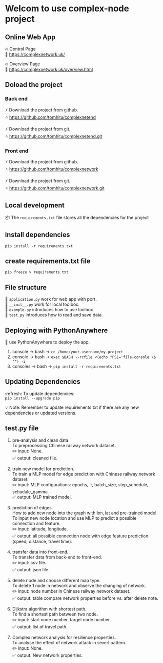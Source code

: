 # Welcom to use complex-node project

## Online Web App
:fire: Control Page <br>
:link: https://complexnetwork.uk/<br>

:fire: Overview Page <br>
:link: https://complexnetwork.uk/overview.html<br>

## Doload the project
### Back end
:zap: Download the project from github. <br>
:star: https://github.com/tomhitu/complexnetend <br>

:zap: Download the project from git. <br>
:star: https://github.com/tomhitu/complexnetend.git

### Front end
:zap: Download the project from github. <br>
:star: https://github.com/tomhitu/complexnetwork <br>

:zap: Download the project from git. <br>
:star: https://github.com/tomhitu/complexnetwork.git <br>

## Local development
:package: The `requirements.txt` file stores all the dependencies for the project


## install dependencies
```pip install -r requirements.txt```

## create requirements.txt file
```pip freeze > requirements.txt```

## File structure
:file_folder: `application.py` work for web app with port. <br>
:file_folder: `__init__.py` work for local toolbox. <br>
:file_folder: `example.py` introduces how to use toolbox. <br>
:file_folder: `test.py` introduces how to read and save data. <br>


## Deploying with PythonAnywhere
:rocket: use PythonAnywhere to deploy the app. <br>
1. console -> bash -> ```cd /home/your-username/my-project```
2. console -> bash -> ```exec $BASH --rcfile <(echo "PS1='file-console \$ '") -i```
3. consoles -> bash -> ```pip install -r requirements.txt```

## Updating Dependencies
:refresh: To update dependencies:<br>
```pip install --upgrade pip```

:bulb: Note: Remember to update requirements.txt if there are any new dependencies or updated versions.


## test.py file
1. pre-analysis and clean data<br>
    To preprocessing Chinese railway network dataset.<br>
    :pencil2: input: None. <br>
    :white_check_mark: output: cleaned file. <br><br>
2. train new model for prediction. <br>
    To train a MLP model for edge prediction with Chinese railway network dataset.<br>
    :pencil2: input: MLP configurations: epochs, lr, batch_size, step_schedule, schudule_gamma.<br>
    :white_check_mark: output: MLP trained model.<br><br>
3. prediction of edges <br>
    How to add new node into the graph with lon, lat and pre-trained model.<br>
    To input new node location and use MLP to predict a possible connection and feature.<br> 
    :pencil2: input: latitude, longitude.<br>
    :white_check_mark: output: all possible connection node with edge feature prediction (speed, distance, travel time).<br><br>
4. transfer data into front-end.<br>
    To transfer data from back-end to front-end.<br>
    :pencil2: input: csv file.<br>
    :white_check_mark: output: json file.<br><br>
5. delete node and choose different map type.<br>
    To delete 1 node in network and observe the changing of network.<br>
    :pencil2: input: node number in Chinese railway network dataset.<br>
    :white_check_mark: output: table compare network properties before vs. after delete note.<br><br>
6. Dijkstra algorithm with shortest path.<br>
    To find a shortest path between two node.<br>
    :pencil2: input: start node number, target node number.<br>
    :white_check_mark: output: list of travel path.<br><br>
7. Complex network analysis for resilience properties.<br>
    To analyse the effect of network attack in severl pattern.<br>
    :pencil2: input: None.<br>
    :white_check_mark: output: New network properties.<br>
